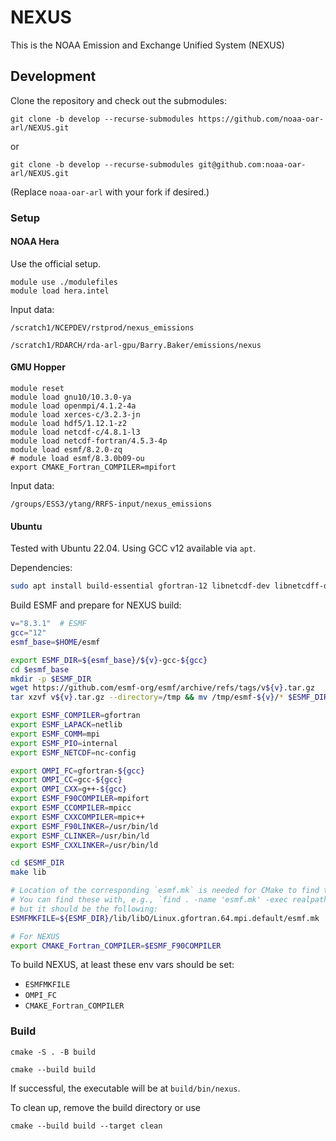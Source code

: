 # NEXUS

This is the NOAA Emission and Exchange Unified System (NEXUS)

## Development

Clone the repository and check out the submodules:
```
git clone -b develop --recurse-submodules https://github.com/noaa-oar-arl/NEXUS.git
```
or
```
git clone -b develop --recurse-submodules git@github.com:noaa-oar-arl/NEXUS.git
```
(Replace `noaa-oar-arl` with your fork if desired.)


### Setup

#### NOAA Hera

Use the official setup.
```
module use ./modulefiles
module load hera.intel
```

Input data:
```
/scratch1/NCEPDEV/rstprod/nexus_emissions
```
```
/scratch1/RDARCH/rda-arl-gpu/Barry.Baker/emissions/nexus
```

#### GMU Hopper

```
module reset
module load gnu10/10.3.0-ya
module load openmpi/4.1.2-4a
module load xerces-c/3.2.3-jn
module load hdf5/1.12.1-z2
module load netcdf-c/4.8.1-l3
module load netcdf-fortran/4.5.3-4p
module load esmf/8.2.0-zq
# module load esmf/8.3.0b09-ou
export CMAKE_Fortran_COMPILER=mpifort
```

Input data:
```
/groups/ESS3/ytang/RRFS-input/nexus_emissions
```

#### Ubuntu

Tested with Ubuntu 22.04.
Using GCC v12 available via `apt`.

Dependencies:
```bash
sudo apt install build-essential gfortran-12 libnetcdf-dev libnetcdff-dev liblapack-dev libopenblas-dev mpi-default-dev mpi-default-bin
```

Build ESMF and prepare for NEXUS build:
```bash
v="8.3.1"  # ESMF
gcc="12"
esmf_base=$HOME/esmf

export ESMF_DIR=${esmf_base}/${v}-gcc-${gcc}
cd $esmf_base
mkdir -p $ESMF_DIR
wget https://github.com/esmf-org/esmf/archive/refs/tags/v${v}.tar.gz
tar xzvf v${v}.tar.gz --directory=/tmp && mv /tmp/esmf-${v}/* $ESMF_DIR

export ESMF_COMPILER=gfortran
export ESMF_LAPACK=netlib
export ESMF_COMM=mpi
export ESMF_PIO=internal
export ESMF_NETCDF=nc-config

export OMPI_FC=gfortran-${gcc}
export OMPI_CC=gcc-${gcc}
export OMPI_CXX=g++-${gcc}
export ESMF_F90COMPILER=mpifort
export ESMF_CCOMPILER=mpicc
export ESMF_CXXCOMPILER=mpic++
export ESMF_F90LINKER=/usr/bin/ld
export ESMF_CLINKER=/usr/bin/ld
export ESMF_CXXLINKER=/usr/bin/ld

cd $ESMF_DIR
make lib

# Location of the corresponding `esmf.mk` is needed for CMake to find the lib later
# You can find these with, e.g., `find . -name 'esmf.mk' -exec realpath {} \;`,
# but it should be the following:
ESMFMKFILE=${ESMF_DIR}/lib/libO/Linux.gfortran.64.mpi.default/esmf.mk

# For NEXUS
export CMAKE_Fortran_COMPILER=$ESMF_F90COMPILER
```

To build NEXUS, at least these env vars should be set:
- `ESMFMKFILE`
- `OMPI_FC`
- `CMAKE_Fortran_COMPILER`

### Build

```
cmake -S . -B build
```
```
cmake --build build
```
If successful, the executable will be at `build/bin/nexus`.

To clean up, remove the build directory or use
```
cmake --build build --target clean
```
